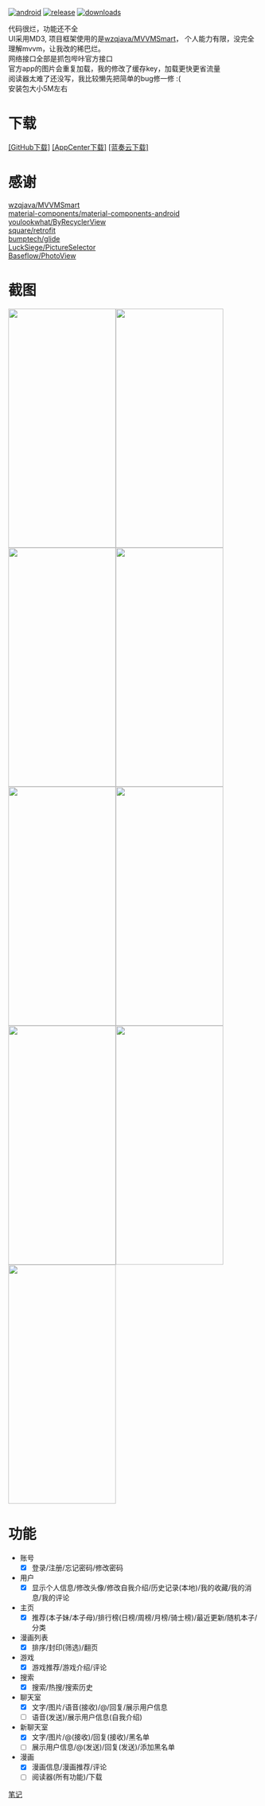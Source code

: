 [![android](https://img.shields.io/badge/android-7.0%2B-brightgreen.svg)](https://github.com/shizq123/BIKA/releases)
[![release](https://img.shields.io/github/release/shizq123/BIKA.svg)](https://github.com/shizq123/BIKA/releases)
[![downloads](https://img.shields.io/github/downloads/shizq123/BIKA/v1.0.4/total.svg)](https://github.com/shizq123/BIKA/releases)

代码很烂，功能还不全 <br>
UI采用MD3, 项目框架使用的是[wzqjava/MVVMSmart](https://github.com/wzqjava/MVVMSmart)， 个人能力有限，没完全理解mvvm，让我改的稀巴烂。<br>
网络接口全部是抓包哔咔官方接口 <br>
官方app的图片会重复加载，我的修改了缓存key，加载更快更省流量 <br>
阅读器太难了还没写，我比较懒先把简单的bug修一修 :( <br>
安装包大小5M左右 <br>

# 下载
    
[[GitHub下载]](https://github.com/shizq123/BIKA/releases)
[[AppCenter下载]](https://install.appcenter.ms/users/shizq123hh/apps/bika/distribution_groups/release)
[[蓝奏云下载]](https://zquan.lanzoue.com/b00zguxje)

# 感谢

[wzqjava/MVVMSmart](https://github.com/wzqjava/MVVMSmart) <br>
[material-components/material-components-android](https://github.com/material-components/material-components-android) <br>
[youlookwhat/ByRecyclerView](https://github.com/youlookwhat/ByRecyclerView) <br>
[square/retrofit](https://github.com/square/retrofit) <br>
[bumptech/glide](https://github.com/bumptech/glide) <br>
[LuckSiege/PictureSelector](https://github.com/LuckSiege/PictureSelector) <br>
[Baseflow/PhotoView](https://github.com/Baseflow/PhotoView) <br>

# 截图

<img src="https://raw.githubusercontent.com/shizq123/BIKA/master/Screenshot/s1.webp" width="216" height="480"><img src="https://raw.githubusercontent.com/shizq123/BIKA/master/Screenshot/s2.webp" width="216" height="480"><img src="https://raw.githubusercontent.com/shizq123/BIKA/master/Screenshot/s3.webp" width="216" height="480"><img src="https://raw.githubusercontent.com/shizq123/BIKA/master/Screenshot/s4.webp" width="216" height="480"><img src="https://raw.githubusercontent.com/shizq123/BIKA/master/Screenshot/s5.webp" width="216" height="480"><img src="https://raw.githubusercontent.com/shizq123/BIKA/master/Screenshot/s6.webp" width="216" height="480"><img src="https://raw.githubusercontent.com/shizq123/BIKA/master/Screenshot/s7.webp" width="216" height="480"><img src="https://raw.githubusercontent.com/shizq123/BIKA/master/Screenshot/s8.webp" width="216" height="480"><img src="https://raw.githubusercontent.com/shizq123/BIKA/master/Screenshot/s9.webp" width="216" height="480">

# 功能

- 账号
    - [x] 登录/注册/忘记密码/修改密码
- 用户
    - [x] 显示个人信息/修改头像/修改自我介绍/历史记录(本地)/我的收藏/我的消息/我的评论
- 主页
    - [x] 推荐(本子妹/本子母)/排行榜(日榜/周榜/月榜/骑士榜)/最近更新/随机本子/分类
- 漫画列表
    - [x] 排序/封印(筛选)/翻页
- 游戏
    - [x] 游戏推荐/游戏介绍/评论
- 搜索
    - [x] 搜索/热搜/搜索历史
- 聊天室
    - [x] 文字/图片/语音(接收)/@/回复/展示用户信息
    - [ ] 语音(发送)/展示用户信息(自我介绍)
- 新聊天室
    - [x] 文字/图片/@(接收)/回复(接收)/黑名单
    - [ ] 展示用户信息/@(发送)/回复(发送)/添加黑名单
- 漫画
    - [x] 漫画信息/漫画推荐/评论
    - [ ] 阅读器(所有功能)/下载

[笔记](https://github.com/shizq123/BIKA/blob/master/NOTE.md)

